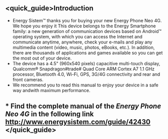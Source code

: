 ## <quick_guide>Introduction

* Energy Sistem™ thanks you for buying your new Energy Phone Neo 4G. We hope you enjoy it
This device belongs to the Energy Smartphone family: a new generation of communication devices based on Android™ operating system, with which you can access the Internet and communicate anytime, anywhere, check your e-mails and play any multimedia content (video, music, photos, eBooks, etc.).
In addition, there are thousands of applications and games available so you can get the most out of your device.
* The device has a 4.5" (960x540 pixels) capacitive multi-touch display, Qualcomm® Snapdragon#trade# Quad Core ARM Cortex A7 1.1 GHz processor, Bluetooth 4.0, Wi-Fi, GPS, 3G/4G connectivity and rear and front cameras.
* We recommend you to read this manual to enjoy your device in a safe way andwith maximum performance.


## <unique> * Find the complete manual of the *Energy Phone Neo 4G* in the following link  http://www.energysistem.com/guide/42430 </unique> </quick_guide>

